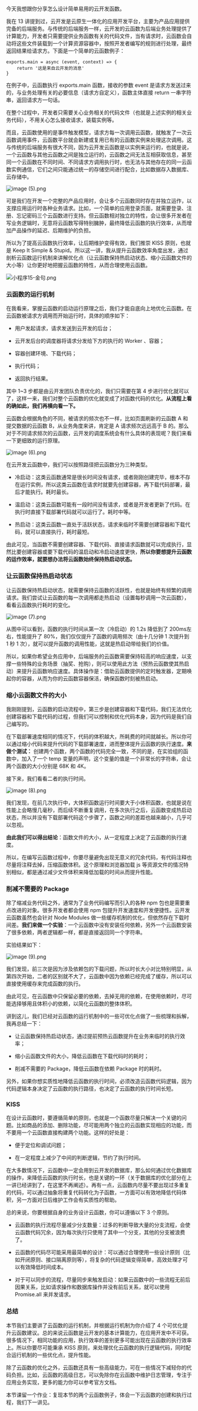 今天我想跟你分享怎么设计简单易用的云开发函数。

我在 13 讲提到过，云开发是云原生一体化的应用开发平台，主要为产品应用提供完备的后端服务。与传统的后端服务一样，云开发的云函数为后端业务处理提供了计算能力，开发者只需要提供业务函数有关的代码文件，当有请求时，云函数会自动将这些文件装载到一个计算资源容器中，按照开发者编写的规则进行处理，最终返回结果给请求方。下面是一个简单的云函数例子：

    exports.main = async (event, context) => {
    	return '这是来自云开发的消息'
    }
    

在例子中，云函数执行 exports.main 函数，接收的参数 event 是请求方发送过来的，与业务处理有关的必要信息（请求方自定义），函数主体直接 return 一串字符串，返回请求方一句话。

在整个过程中，开发者只需要关心业务相关的代码文件（也就是上述实例的相关业务代码），不用关心怎么接收请求，装载实例等。

而且，云函数使用的是事件触发模型，请求方每一次调用云函数，就触发了一次云函数调用事件，云函数平台就会新建或复用已有的云函数实例来处理这次调用。这与传统的后端服务有很大不同，因为云开发云函数是以实例来运行的，也就是说，一个云函数与其他云函数之间是独立运行的，云函数之间无法互相获取信息，甚至同一个云函数在不同时间、不同请求方调用执行时，也无法与其他存在的同一云函数实例通信，它们之间只能通过统一的存储空间进行配合，比如数据存入数据库、云存储中。

![image (5).png](https://s0.lgstatic.com/i/image2/M01/03/9C/CgpVE1_fibiAB8UAAABWcKo7iuc145.png)

可是我们在开发一个完整的产品应用时，会让多个云函数同时存在并独立运作，以支撑应用运行时各种业务请求。比如，一个简单的应用登录页面，就需要登录、注册、忘记密码三个云函数进行支持。但云函数相对独立的特性，会让很多开发者在写业务逻辑时，无意将云函数写得特别臃肿，最终降低云函数的执行效率，从而增加产品操作的延迟、后期维护的负担。

所以为了提高云函数执行效率，让后期维护变得有效，我们推崇 KISS 原则，也就是 Keep It Simple & Stupid。所以这一讲，我从提升云函数效率角度出发，通过剖析云函数运行机制来讲解优化点（让云函数保持热启动状态、缩小云函数文件的大小等）让你更好地把握云函数的特性，从而合理使用云函数。

![小程序15-金句.png](https://s0.lgstatic.com/i/image/M00/8B/DE/CgqCHl_hcqyAFwF2AADslRrjIDQ601.png)

### 云函数的运行机制

在我看来，掌握云函数的启动运行原理之后，我们才能自底向上地优化云函数。在云函数被请求方调用而开始运行时，具体的顺序如下：

*   用户发起请求，请求发送到云开发的后台；
    
*   云开发后台的调度器将请求分发给下方的执行的 Worker 、容器；
    
*   容器创建环境、下载代码；
    
*   执行代码；
    
*   返回执行结果。
    

其中 1~3 步都是由云开发团队负责优化的，我们只需要在第 4 步进行优化就可以了，这样一来，我们对整个云函数的优化就变成了对函数代码的优化。**从流程上看的确如此，我们再横向看一下。**

云函数会根据角色的不同，被请求的频次也不一样，比如页面刷新的云函数 A 和提交数据的云函数 B，从业务角度来讲，肯定是 A 请求频次远远高于 B 的。那么对于不同请求频次的云函数，云开发的调度系统会有什么具体的表现呢？我们来看一下更细致的运行原理。

![image (6).png](https://s0.lgstatic.com/i/image2/M01/03/9A/Cip5yF_ficGAfz0oAAB0418U21I249.png)

在云开发云函数中，我们可以按照路径把云函数分为三种类型。

*   冷启动：这类云函数通常是很长时间没有请求，或者刚刚创建完毕，根本不存在运行实例，所以这类云函数在请求时就要先创建容器，再下载代码部署，最后才能执行。耗时最长。
    
*   温启动：这类云函数可能有一段时间没有请求，或者是开发者更新了代码。在执行时直接下载部署代码就可以运行了。耗时中等。
    
*   热启动：这类云函数一直处于活跃状态，请求来临时不需要创建容器和下载代码，就可以直接执行，耗时最短。
    

由此可见，当函数不需要创建容器、下载代码、直接请求函数就可以完成执行，显然比要创建容器或要下载代码的温启动和冷启动速度更快，**所以你要想提升云函数的运作效率，就要想办法将云函数始终保持热启动状态。**

### 让云函数保持热启动状态

让云函数保持热启动状态，就需要保持云函数的活跃性，也就是始终有频繁的调用请求。我们尝试让云函数的每一次调用都走热启动（设置每秒调用一次云函数），看看云函数执行耗时的变化。

![image (7).png](https://s0.lgstatic.com/i/image/M00/8B/B9/Ciqc1F_ficmANfYTAAGpbbH212I351.png)

从图中可以看到，函数的执行时间从第一次（冷启动）的 1.2s 降低到了 200ms左右，性能提升了 80%，我们仅仅提升了函数的调用频次（由十几分钟 1 次提升到 1 秒 1 次），就可以提升函数的调用性能，这就是热启动带给我们的价值。

所以，如果你希望业务应用中，后端服务的云函数需要保持较高的响应速度，以支撑一些特殊的业务场景（抽奖、抢购），则可以使用此方法（预热云函数使其热启动）来提升云函数响应速度。具体操作是：借助云函数提供的定时触发器，定期唤起你的容器，从而为你的云函数容器保活，确保函数时刻被热启动。

### 缩小云函数文件的大小

我刚刚提到，云函数的启动流程中，第三步是创建容器和下载代码，我们无法优化创建容器和下载代码的过程，但我们可以控制和优化代码本身，因为代码是我们自己编写的。

在下载部署速度相同的情况下，代码的体积越大，所耗费的时间就越长。所以你可以通过缩小代码来提升代码的下载部署速度，进而整体提升云函数的执行速度。**来做个测试：** 创建两个函数，两个函数的代码完全一致，不同的是，在实验组的函数中，加入了一个 temp 变量的声明，这个变量的值是一个非常长的字符串，会让两个函数的大小分别是 68K 和 4K。

接下来，我们看看二者的执行时间。

![image (8).png](https://s0.lgstatic.com/i/image/M00/8B/B9/Ciqc1F_fic-AMPjeAAG2W-NRJYg068.png)

我们发现，在前几次执行中，大体积函数运行时间要大于小体积函数，也就是说在性能上会略慢几毫秒，而后续不断重复调用，在多次执行之后，云函数变成热启动状态，所以并没有下载部署代码这个步骤了，函数之间的差距也越来越小，几乎可以忽视。

**由此我们可以得出结论**：函数文件的大小，从一定程度上决定了云函数的执行速度。

所以，在编写云函数过程中，你要尽量避免出现无意义的冗余代码，有代码注释也尽量将注释去掉，压缩函数体积。这个原理和浏览器加载 js 等资源文件的情况特别相似，都是通过减少文件体积来降低加载的时间从而提升性能。

### 削减不需要的 Package

除了缩减业务代码之外，通常为了业务代码编写而引入的各种 npm 包也是需要重点改进的对象。很多开发者都会使用 npm 包提升开发速度和开发便捷性。云开发云函数虽然也会针对 Node Modules 做一些缓存机制的优化，但依然存在下载时间差。**我们来做一个实验**：一个云函数中没有安装任何依赖，另外一个云函数安装了很多依赖，两者逻辑都一样，都是直接返回同一个字符串。

实验结果如下：

![image (9).png](https://s0.lgstatic.com/i/image/M00/8B/C4/CgqCHl_fieiAO7HuAAFCQJQSnqs650.png)

我们发现，前三次是因为涉及依赖包的下载问题，所以时长大小对比特别明显，从第四次开始，二者的区别就不大了，云函数中因为依赖已经完成了缓存，所以可以直接使用缓存来完成函数的执行。

由此可见，在云函数中只保留必要的依赖，去掉无用的依赖，在使用依赖时，尽可能选择够用且体积小的依赖，以简化云函数的整体体积。

讲到这儿，我们已经对云函数的运行机制中的一些可优化点做了一些梳理和拆解，我再总结一下：

*   让云函数保持热启动状态，通过提前预热云函数提升在业务来临时的执行效率；
    
*   缩小云函数文件的大小，降低云函数在下载代码时的耗时；
    
*   削减不需要的 Package，降低云函数在依赖 Package 时的耗时。
    

另外，如果你想实质性地降低云函数的执行时间，必须改造云函数代码逻辑，因为代码逻辑本身决定了云函数的执行路径，也决定了云函数的执行时间长短。

### KISS

在设计云函数时，要遵循简单的原则，也就是一个函数尽量只解决一个关键的问题。比如商品的添加、删除功能，尽可能用两个独立的云函数实现相应的功能，而不要用一个云函数直接构建两个功能。这样的好处是：

*   便于定位和调试问题；
    
*   在一定程度上减少了中间的判断逻辑，节约了执行时间。
    

在大多数情况下，云函数中一定会用到云开发的数据库，那么如何通过优化数据库的操作，来降低云函数的执行时长，也是关键的一环（关于数据库的优化部分在上一讲已经讲到了，在这里不再阐述）。再有一点，云函数内尽量不要出现过多重复的代码，可以通过抽象将重复代码转化为子函数，一方面可以有效地降低代码体积，另一方面对日后维护工作会有实质性的帮助。

总的来说，你要根据自身的业务设计云函数，你可以遵循以下 3 个原则。

*   云函数的执行流程尽量减少分支数量：过多的判断导致大量的分支流程，会使云函数代码冗余，因为每次执行只使用了其中一个分支，其他的分支被浪费了。
    
*   云函数的代码尽可能采用最简单的设计：可以通过合理使用一些设计原则（比如开闭原则、接口隔离原则等），将复杂的代码逻辑变得简单，高效处理才可以有效降低时间成本。
    
*   对于可以同步的流程，尽量同步来触发启动：如果云函数中的一些流程无前后因果关系，比如请求操作和数据库操作并没有前后关系，就可以使用 Promise.all 来并发请求。
    

### 总结

本节我们主要讲了云函数的运行机制，并根据运行机制为你介绍了 4 个可优化提升云函数建议。总的来说云函数是云开发的基本计算能力，在应用开发中不可获。很多情况下，相同功能的应用，执行效率的差别更多可能出现在云函数的执行效率上。所以你要尽可能秉承 KISS 原则，来处理优化云函数的执行逻辑代码，同时配合运行机制的一些优化点，提升性能。

除了云函数的优化之外，云函数还具有一些高级能力，可在一些情况下减轻你的代码负担。比如，云函数的高级日志，可以免除你在云函数中维护日志管理，专注于应用业务实现，更多的能力你可以参考官方文档。

本节课留一个作业：复现本节的两个云函数例子，体会一下云函数的创建和执行过程，我们下一讲见。